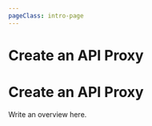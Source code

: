 ```yaml
---
pageClass: intro-page
---
```


# Create an API Proxy

<!-- markdownlint-disable-next-line -->
# Create an API Proxy

Write an overview here.
